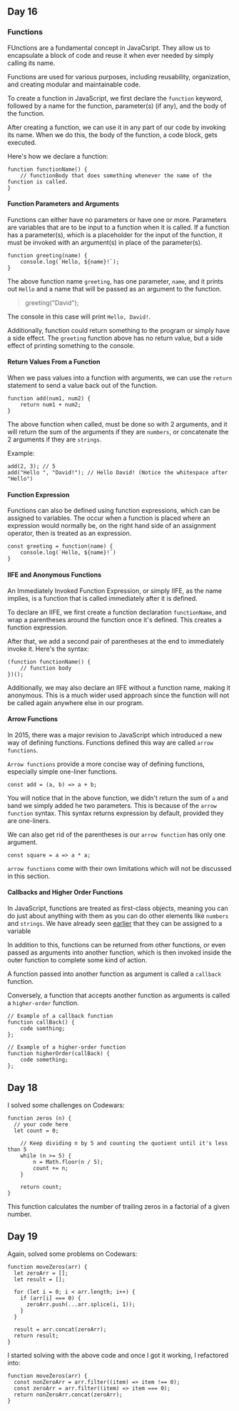 ## Day 16

### Functions

FUnctions are a fundamental concept in JavaCsript. They allow us to encapsulate a block of code and reuse it when ever needed by simply calling its name.

Functions are used for various purposes, including reusability, organization, and creating modular and maintainable code.

To create a function in JavaScript, we first declare the `function` keyword, followed by a name for the function, parameter(s) (if any), and the body of the function.

After creating a function, we can use it in any part of our code by invoking its name. When we do this, the body of the function, a code block, gets executed.

Here's how we declare a function:
```
function functionName() {
    // functionBody that does something whenever the name of the function is called.
}
```
#### Function Parameters and Arguments

Functions can either have no parameters or have one or more. Parameters are variables that are to be input to a function when it is called. If a function has a parameter(s), which is a placeholder for the input of the function, it must be invoked with an argument(s) in place of the parameter(s).
```
function greeting(name) {
    console.log(`Hello, ${name}!`);
}
```
The above function name `greeting`, has one parameter, `name`, and it prints out `Hello` and a name that will be passed as an argument to the function.
> greeting("David");

The console in this case will print `Hello, David!`.

Additionally, function could return something to the program or simply have a side effect. The `greeting` function above has no return value, but a side effect of printing something to the console.

#### Return Values From a Function

When we pass values into a function with arguments, we can use the `return` statement to send a value back out of the function.
```
function add(num1, num2) {
    return num1 + num2;
}
```

The above function when called, must be done so with 2 arguments, and it will return the sum of the arguments if they are `numbers`, or concatenate the 2 arguments if they are `strings`.

Example:
```
add(2, 3); // 5
add("Hello ", "David!"); // Hello David! (Notice the whitespace after "Hello")
```
#### Function Expression

Functions can also be defined using function expressions, which can be assigned to variables. The occur when a function is placed where an expression would normally be, on the right hand side of an assignment operator, then is treated as an expression.
```
const greeting = function(name) {
    console.log(`Hello, ${name}!`)
}
```
#### IIFE and Anonymous Functions

An Immediately Invoked Function Expression, or simply IIFE, as the name implies, is a function that is called immediately after it is defined.

To declare an IIFE, we first create a function declaration `functionName`, and wrap a parentheses around the function once it's defined. This creates a function expression.

After that, we add a second pair of parentheses at the end to immediately invoke it. Here's the syntax:
```
(function functionName() {
    // function body
})();
```

Additionally, we may also declare an IIFE without a function name, making it anonymous. This is a much wider used approach since the function will not be called again anywhere else in our program.

#### Arrow Functions

In 2015, there was a major revision to JavaScript which introduced a new way of defining functions. Functions defined this way are called `arrow functions`.

`Arrow functions` provide a more concise way of defining functions, especially simple one-liner functions.
```
const add = (a, b) => a + b;
```

You will notice that in the above function, we didn't return the sum of `a` and `b`and we simply added he two parameters. This is because of the `arrow function` syntax. This syntax returns expression by default, provided they are one-liners.

We can also get rid of the parentheses is our `arrow function` has only one argument.
```
const square = a => a * a;
```

`arrow functions` come with their own limitations which will not be discussed in this section.

#### Callbacks and Higher Order Functions

In JavaScript, functions are treated as first-class objects, meaning you can do just about anything with them as you can do other elements like `numbers` and `strings`. We have already seen [earlier](#function-expression) that they can be assigned to a variable

In addition to this, functions can be returned from other functions, or even passed as arguments into another function, which is then invoked inside the outer function to complete some kind of action.

A function passed into another function as argument is called a `callback` function.

Conversely, a function that accepts another function as arguments is called a `higher-order` function.

```
// Example of a callback function
function callBack() {
    code somthing;
};

// Example of a higher-order function
function higherOrder(callBack) {
    code something;
};
```

## Day 18

I solved some challenges on Codewars:
```
function zeros (n) {
  // your code here
  let count = 0;

    // Keep dividing n by 5 and counting the quotient until it's less than 5
    while (n >= 5) {
        n = Math.floor(n / 5);
        count += n;
    }

    return count;
}
```
This function calculates the number of trailing zeros in a factorial of a given number.

## Day 19

Again, solved some problems on Codewars:
```
function moveZeros(arr) {
  let zeroArr = [];
  let result = [];

  for (let i = 0; i < arr.length; i++) {
    if (arr[i] === 0) {
      zeroArr.push(...arr.splice(i, 1));
    }
  }

  result = arr.concat(zeroArr);
  return result;
}
```
I started solving with the above code and once I got it working, I refactored into:
```
function moveZeros(arr) {
  const nonZeroArr = arr.filter((item) => item !== 0);
  const zeroArr = arr.filter((item) => item === 0);
  return nonZeroArr.concat(zeroArr);
}
```